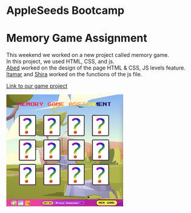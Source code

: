 # AppleSeeds Bootcamp 
# Memory Game Assignment 
 
This weekend we worked on a new project called memory game.\
In this project, we used HTML, CSS, and js.\
[Abed](https://github.com/abedkhalaf8) worked on the design of the page HTML & CSS, JS levels feature.\
[Itamar](https://github.com/ItamarShmaya) and [Shira](https://github.com/ShiraOhana) worked on the functions of the js file.


[Link to our game project](https://memorygproject.netlify.app/)

<img src="./images/projectimg.png" width="308"/>

